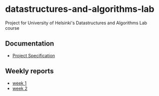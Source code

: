 # datastructures-and-algorithms-lab
Project for University of Helsinki's Datastructures and Algorithms Lab course

## Documentation
- [Project Specification](https://github.com/janikakalliokoski/datastructures-and-algorithms-lab/blob/main/documentation/project_specification.md)

## Weekly reports
- [week 1](https://github.com/janikakalliokoski/datastructures-and-algorithms-lab/blob/main/documentation/weekly_reports/week1.md)
- [week 2](https://github.com/janikakalliokoski/datastructures-and-algorithms-lab/blob/main/documentation/weekly_reports/week2.md)
